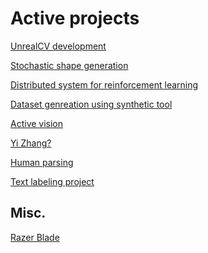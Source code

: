 # Active projects

[UnrealCV development]()

[Stochastic shape generation]()

[Distributed system for reinforcement learning]()

[Dataset genreation using synthetic tool]()

[Active vision]()

[Yi Zhang?]()

[Human parsing]()

[Text labeling project]()

## Misc. 

[Razer Blade](https://hackmd.io/JwNhAYBYGYA4GMC0wCGdGQIy0o2AmWAU0QDMjgBWAIxVWkwBNSg=)